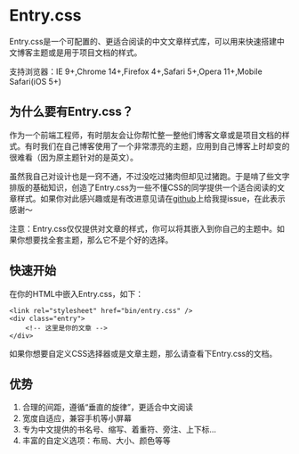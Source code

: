 Entry.css
===========

Entry.css是一个可配置的、更适合阅读的中文文章样式库，可以用来快速搭建中文博客主题或是用于项目文档的样式。

支持浏览器：IE 9+,Chrome 14+,Firefox 4+,Safari 5+,Opera 11+,Mobile Safari(iOS 5+)

为什么要有Entry.css？
---
作为一个前端工程师，有时朋友会让你帮忙整一整他们博客文章或是项目文档的样式。有时我们在自己博客使用了一个非常漂亮的主题，应用到自己博客上时却变的很难看（因为原主题针对的是英文）。

虽然我自己对设计也是一窍不通，不过没吃过猪肉但却见过猪跑。于是啃了些文字排版的基础知识，创造了Entry.css为一些不懂CSS的同学提供一个适合阅读的文章样式。如果你对此感兴趣或是有改进意见请在[github](https://github.com/zmmbreeze/Entry.css/issues)上给我提issue，在此表示感谢～

注意：Entry.css仅仅提供对文章的样式，你可以将其嵌入到你自己的主题中。如果你想要找全套主题，那么它不是个好的选择。

快速开始
---
在你的HTML中嵌入Entry.css，如下：

    <link rel="stylesheet" href="bin/entry.css" />
    <div class="entry">
        <!-- 这里是你的文章 -->
    </div>

如果你想要自定义CSS选择器或是文章主题，那么请查看下Entry.css的文档。

优势
---

1. 合理的间距，遵循“垂直的旋律”，更适合中文阅读
2. 宽度自适应，兼容手机等小屏幕
3. 专为中文提供的书名号、缩写、着重符、旁注、上下标...
4. 丰富的自定义选项：布局、大小、颜色等等
